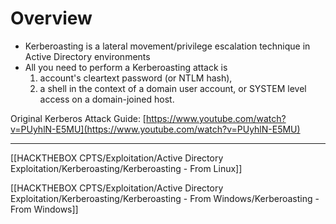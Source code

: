 # Overview

- Kerberoasting is a lateral movement/privilege escalation technique in Active Directory environments
- All you need to perform a Kerberoasting attack is
    1. account's cleartext password (or NTLM hash),
    2. a shell in the context of a domain user account, or SYSTEM level access on a domain-joined host.

Original Kerberos Attack Guide: [https://www.youtube.com/watch?v=PUyhlN-E5MU](https://www.youtube.com/watch?v=PUyhlN-E5MU)

---

  

[[HACKTHEBOX CPTS/Exploitation/Active Directory Exploitation/Kerberoasting/Kerberoasting - From Linux]]

[[HACKTHEBOX CPTS/Exploitation/Active Directory Exploitation/Kerberoasting/Kerberoasting - From Windows/Kerberoasting - From Windows]]